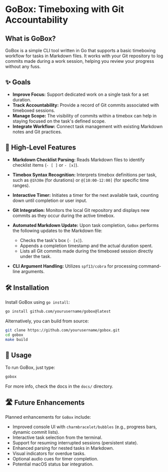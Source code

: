 # GoBox: Timeboxing with Git Accountability

## What is GoBox?

GoBox is a simple CLI tool written in Go that supports a basic timeboxing workflow for tasks in Markdown files. It works with your Git repository to log commits made during a work session, helping you review your progress without any fuss.

## ✨ Goals

* **Improve Focus:** Support dedicated work on a single task for a set duration.
* **Track Accountability:** Provide a record of Git commits associated with timeboxed sessions.
* **Manage Scope:** The visibility of commits within a timebox can help in staying focused on the task's defined scope.
* **Integrate Workflow:** Connect task management with existing Markdown notes and Git practices.

## 🌟 High-Level Features

* **Markdown Checklist Parsing:** Reads Markdown files to identify checklist items (`- [ ]` or `- [x]`).
* **Timebox Syntax Recognition:** Interprets timebox definitions per task, such as `@1h30m` (for durations) or `@[10:00-12:00]` (for specific time ranges).
* **Interactive Timer:** Initiates a timer for the next available task, counting down until completion or user input.
* **Git Integration:** Monitors the local Git repository and displays new commits as they occur during the active timebox.
* **Automated Markdown Update:** Upon task completion, `GoBox` performs the following updates to the Markdown file:
  * Checks the task's box (`- [x]`).
  * Appends a completion timestamp and the actual duration spent.
  * Lists all Git commits made during the timeboxed session directly under the task.

* **CLI Argument Handling:** Utilizes `spf13/cobra` for processing command-line arguments.

## 🛠️ Installation

Install GoBox using `go install`:

```bash
go install github.com/yourusername/gobox@latest
```

Alternatively, you can build from source:

```bash
git clone https://github.com/yourusername/gobox.git
cd gobox
make build
```

## 🚀 Usage

To run GoBox, just type:

```bash
gobox
```

For more info, check the docs in the `docs/` directory.

## 🛣️ Future Enhancements

Planned enhancements for `GoBox` include:

* Improved console UI with `charmbracelet/bubbles` (e.g., progress bars, dynamic commit lists).
* Interactive task selection from the terminal.
* Support for resuming interrupted sessions (persistent state).
* Enhanced parsing for nested tasks in Markdown.
* Visual indicators for overdue tasks.
* Optional audio cues for timer completion.
* Potential macOS status bar integration.
